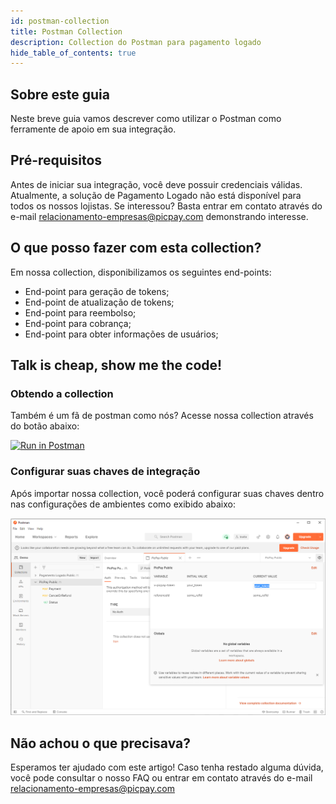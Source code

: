 ```yaml
---
id: postman-collection
title: Postman Collection
description: Collection do Postman para pagamento logado
hide_table_of_contents: true
---
```


## Sobre este guia

Neste breve guia vamos descrever como utilizar o Postman como ferramente de apoio em sua integração.

## Pré-requisitos

Antes de iniciar sua integração, você deve possuir credenciais válidas. Atualmente, a solução de Pagamento Logado não está disponível para todos os nossos lojistas. Se interessou? Basta entrar em contato através do e-mail relacionamento-empresas@picpay.com demonstrando interesse.

## O que posso fazer com esta collection?

Em nossa collection, disponibilizamos os seguintes end-points:
- End-point para geração de tokens;
- End-point de atualização de tokens;
- End-point para reembolso;
- End-point para cobrança;
- End-point para obter informações de usuários;

## Talk is cheap, show me the code! 

### Obtendo a collection

Também é um fã de postman como nós? Acesse nossa collection através do botão abaixo: 

[![Run in Postman](https://run.pstmn.io/button.svg)](https://app.getpostman.com/run-collection/e5b4593f331d1cb7fd49)

### Configurar suas chaves de integração

Após importar nossa collection, você poderá configurar suas chaves dentro nas configurações de ambientes como exibido abaixo:

![img](../../../static/img/guides/postman-environment.png)

## Não achou o que precisava?

Esperamos ter ajudado com este artigo! Caso tenha restado alguma dúvida, você pode consultar o nosso FAQ ou entrar em contato através do e-mail relacionamento-empresas@picpay.com


